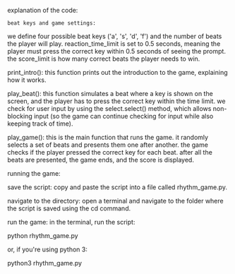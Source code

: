 explanation of the code:

    beat keys and game settings:
we define four possible beat keys ('a', 's', 'd', 'f') and the number of beats the player will play.
reaction_time_limit is set to 0.5 seconds, meaning the player must press the correct key within 0.5 seconds of seeing the prompt.
the score_limit is how many correct beats the player needs to win.

print_intro():
this function prints out the introduction to the game, explaining how it works.

play_beat():
this function simulates a beat where a key is shown on the screen, and the player has to press the correct key within the time limit.
we check for user input by using the select.select() method, which allows non-blocking input (so the game can continue checking for input while also keeping track of time).

play_game():
this is the main function that runs the game. it randomly selects a set of beats and presents them one after another.
the game checks if the player pressed the correct key for each beat. after all the beats are presented, the game ends, and the score is displayed.

running the game:

save the script: copy and paste the script into a file called rhythm_game.py.

navigate to the directory: open a terminal and navigate to the folder where the script is saved using the cd command.

run the game: in the terminal, run the script:

python rhythm_game.py

or, if you're using python 3:

python3 rhythm_game.py
